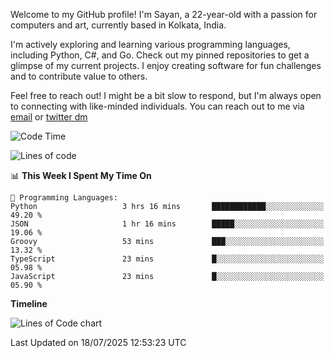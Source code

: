 Welcome to my GitHub profile! I'm Sayan, a 22-year-old with a passion for computers and art, currently based in Kolkata, India.

I'm actively exploring and learning various programming languages, including Python, C#, and Go. Check out my pinned repositories to get a glimpse of my current projects. I enjoy creating software for fun challenges and to contribute value to others.

Feel free to reach out! I might be a bit slow to respond, but I'm always open to connecting with like-minded individuals. You can reach out to me via [email](mailto:me@sayanbiswas.in) or [twitter dm](https://twitter.com/TheDankDel)

<!--START_SECTION:waka-->
![Code Time](http://img.shields.io/badge/Code%20Time-2%2C303%20hrs%2034%20mins-blue)

![Lines of code](https://img.shields.io/badge/From%20Hello%20World%20I%27ve%20Written-12.8%20million%20lines%20of%20code-blue)

📊 **This Week I Spent My Time On** 

```text
💬 Programming Languages: 
Python                   3 hrs 16 mins       ████████████░░░░░░░░░░░░░   49.20 % 
JSON                     1 hr 16 mins        █████░░░░░░░░░░░░░░░░░░░░   19.06 % 
Groovy                   53 mins             ███░░░░░░░░░░░░░░░░░░░░░░   13.32 % 
TypeScript               23 mins             █░░░░░░░░░░░░░░░░░░░░░░░░   05.98 % 
JavaScript               23 mins             █░░░░░░░░░░░░░░░░░░░░░░░░   05.90 % 
```

**Timeline**

![Lines of Code chart](https://raw.githubusercontent.com/Dank-del/Dank-del/main/assets/bar_graph.png)


 Last Updated on 18/07/2025 12:53:23 UTC
<!--END_SECTION:waka-->
